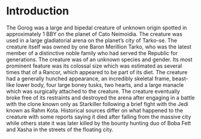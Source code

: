 # Introduction

The Gorog was a large and bipedal creature of unknown origin spotted in approximately 1 BBY on the planet of Cato Neimoidia.
The creature was used in a large gladiatorial arena on the planet’s city of Tarko-se.
The creature itself was owned by one Baron Merillion Tarko, who was the latest member of a distinctive noble family who had served the Republic for generations.
The creature was of an unknown species and gender.
Its most prominent feature was its colossal size which was estimated as several times that of a Rancor, which appeared to be part of its diet.
The creature had a generally hunched appearance, an incredibly skeletal frame, beast-like lower body, four large boney tusks, two hearts, and a large manacle which was surgically attached to the creature.
The creature eventually broke free of its restraints and destroyed the arena after engaging in a battle with the clone known only as Starkiller following a brief fight with the Jedi known as Rahm Kota.
Historical sources differ on what happened to the creature with some reports saying it died after falling from the massive city while others state it was later killed by the bounty hunting duo of Boba Fett and Xasha in the streets of the floating city.
